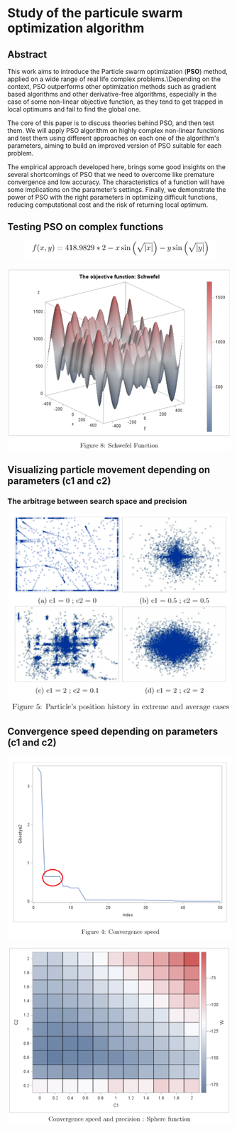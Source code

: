 # Study of the particule swarm optimization algorithm

## Abstract

This work aims to introduce the Particle swarm optimization (**PSO**) method, applied on a wide range of real life complex problems.\\Depending on the context, PSO outperforms other optimization methods such as gradient based algorithms and other derivative-free algorithms, especially in the case of some non-linear objective function, as they tend to get trapped in local optimums and fail to find the global one.

The core of this paper is to discuss theories behind PSO, and then test them. We will apply PSO algorithm on highly complex non-linear functions and test them using different approaches on each one of the algorithm's parameters, aiming to build an improved version of PSO suitable for each problem.

The empirical approach developed here, brings some good insights on the several shortcomings of PSO that we need to overcome like premature convergence and low accuracy. The characteristics of a function will have some implications on the parameter’s settings. Finally, we demonstrate the power of PSO with the right parameters in optimizing difficult functions, reducing computational cost and the risk of returning local optimum.

## Testing PSO on complex functions 
<p align="center">
  <img src="https://github.com/Mehdi2402/images/blob/main/pso_schwefel_function.PNG?raw=true" />
</p>
<p align="center">
  <img src="https://github.com/Mehdi2402/images/blob/main/pso_schwefel.PNG?raw=true" />
</p>

## Visualizing particle movement depending on parameters (c1 and c2)
### The arbitrage between search space and precision

<p align="center">
  <img src="https://github.com/Mehdi2402/images/blob/main/pso_viz_particules.PNG?raw=true" />
</p>

## Convergence speed depending on parameters (c1 and c2)
<p align="center">
  <img src="https://github.com/Mehdi2402/images/blob/main/pso_convergence_speed.PNG?raw=true" />
</p>

<p align="center">
  <img src="https://github.com/Mehdi2402/images/blob/main/pso_heatmap.png?raw=true" />
</p>


